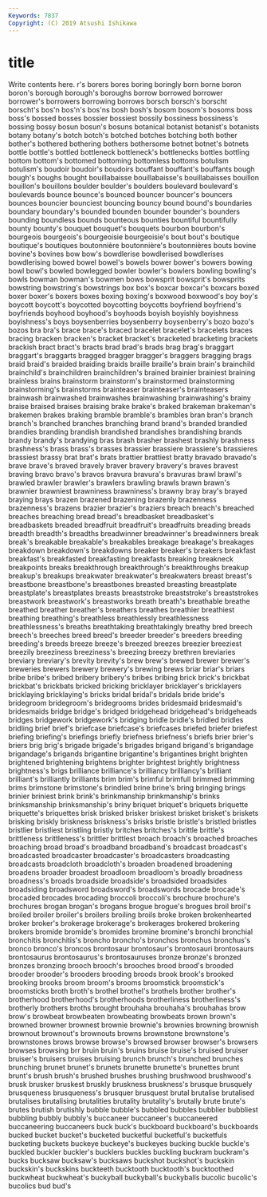 ```yaml
---
Keywords: 7837
Copyright: (C) 2019 Atsushi Ishikawa
---
```


# title

Write contents here.
r's borers
bores boring boringly born borne boron boron's borough borough's boroughs
borrow borrowed borrower borrower's borrowers borrowing borrows borsch borsch's borscht
borscht's bos'n bos'n's bos'ns bosh bosh's bosom bosom's bosoms boss
boss's bossed bosses bossier bossiest bossily bossiness bossiness's bossing bossy
bosun bosun's bosuns botanical botanist botanist's botanists botany botany's botch
botch's botched botches botching both bother bother's bothered bothering bothers
bothersome botnet botnet's botnets bottle bottle's bottled bottleneck bottleneck's bottlenecks
bottles bottling bottom bottom's bottomed bottoming bottomless bottoms botulism botulism's
boudoir boudoir's boudoirs bouffant bouffant's bouffants bough bough's boughs bought
bouillabaisse bouillabaisse's bouillabaisses bouillon bouillon's bouillons boulder boulder's boulders boulevard
boulevard's boulevards bounce bounce's bounced bouncer bouncer's bouncers bounces bouncier
bounciest bouncing bouncy bound bound's boundaries boundary boundary's bounded bounden
bounder bounder's bounders bounding boundless bounds bounteous bounties bountiful bountifully
bounty bounty's bouquet bouquet's bouquets bourbon bourbon's bourgeois bourgeois's bourgeoisie
bourgeoisie's bout bout's boutique boutique's boutiques boutonnière boutonnière's boutonnières bouts
bovine bovine's bovines bow bow's bowdlerise bowdlerised bowdlerises bowdlerising bowed
bowel bowel's bowels bower bower's bowers bowing bowl bowl's bowled
bowlegged bowler bowler's bowlers bowling bowling's bowls bowman bowman's bowmen
bows bowsprit bowsprit's bowsprits bowstring bowstring's bowstrings box box's boxcar
boxcar's boxcars boxed boxer boxer's boxers boxes boxing boxing's boxwood
boxwood's boy boy's boycott boycott's boycotted boycotting boycotts boyfriend boyfriend's
boyfriends boyhood boyhood's boyhoods boyish boyishly boyishness boyishness's boys boysenberries
boysenberry boysenberry's bozo bozo's bozos bra bra's brace brace's braced
bracelet bracelet's bracelets braces bracing bracken bracken's bracket bracket's bracketed
bracketing brackets brackish bract bract's bracts brad brad's brads brag
brag's braggart braggart's braggarts bragged bragger bragger's braggers bragging brags
braid braid's braided braiding braids braille braille's brain brain's brainchild
brainchild's brainchildren brainchildren's brained brainier brainiest braining brainless brains brainstorm
brainstorm's brainstormed brainstorming brainstorming's brainstorms brainteaser brainteaser's brainteasers brainwash brainwashed
brainwashes brainwashing brainwashing's brainy braise braised braises braising brake brake's
braked brakeman brakeman's brakemen brakes braking bramble bramble's brambles bran
bran's branch branch's branched branches branching brand brand's branded brandied
brandies branding brandish brandished brandishes brandishing brands brandy brandy's brandying
bras brash brasher brashest brashly brashness brashness's brass brass's brasses
brassier brassiere brassiere's brassieres brassiest brassy brat brat's brats brattier
brattiest bratty bravado bravado's brave brave's braved bravely braver bravery
bravery's braves bravest braving bravo bravo's bravos bravura bravura's bravuras
brawl brawl's brawled brawler brawler's brawlers brawling brawls brawn brawn's
brawnier brawniest brawniness brawniness's brawny bray bray's brayed braying brays
brazen brazened brazening brazenly brazenness brazenness's brazens brazier brazier's braziers
breach breach's breached breaches breaching bread bread's breadbasket breadbasket's breadbaskets
breaded breadfruit breadfruit's breadfruits breading breads breadth breadth's breadths breadwinner
breadwinner's breadwinners break break's breakable breakable's breakables breakage breakage's breakages
breakdown breakdown's breakdowns breaker breaker's breakers breakfast breakfast's breakfasted breakfasting
breakfasts breaking breakneck breakpoints breaks breakthrough breakthrough's breakthroughs breakup breakup's
breakups breakwater breakwater's breakwaters breast breast's breastbone breastbone's breastbones breasted
breasting breastplate breastplate's breastplates breasts breaststroke breaststroke's breaststrokes breastwork breastwork's
breastworks breath breath's breathable breathe breathed breather breather's breathers breathes
breathier breathiest breathing breathing's breathless breathlessly breathlessness breathlessness's breaths breathtaking
breathtakingly breathy bred breech breech's breeches breed breed's breeder breeder's
breeders breeding breeding's breeds breeze breeze's breezed breezes breezier breeziest
breezily breeziness breeziness's breezing breezy brethren breviaries breviary breviary's brevity
brevity's brew brew's brewed brewer brewer's breweries brewers brewery brewery's
brewing brews briar briar's briars bribe bribe's bribed bribery bribery's
bribes bribing brick brick's brickbat brickbat's brickbats bricked bricking bricklayer
bricklayer's bricklayers bricklaying bricklaying's bricks bridal bridal's bridals bride bride's
bridegroom bridegroom's bridegrooms brides bridesmaid bridesmaid's bridesmaids bridge bridge's bridged
bridgehead bridgehead's bridgeheads bridges bridgework bridgework's bridging bridle bridle's bridled
bridles bridling brief brief's briefcase briefcase's briefcases briefed briefer briefest
briefing briefing's briefings briefly briefness briefness's briefs brier brier's briers
brig brig's brigade brigade's brigades brigand brigand's brigandage brigandage's brigands
brigantine brigantine's brigantines bright brighten brightened brightening brightens brighter brightest
brightly brightness brightness's brigs brilliance brilliance's brilliancy brilliancy's brilliant brilliant's
brilliantly brilliants brim brim's brimful brimfull brimmed brimming brims brimstone
brimstone's brindled brine brine's bring bringing brings brinier briniest brink
brink's brinkmanship brinkmanship's brinks brinksmanship brinksmanship's briny briquet briquet's briquets
briquette briquette's briquettes brisk brisked brisker briskest brisket brisket's briskets
brisking briskly briskness briskness's brisks bristle bristle's bristled bristles bristlier
bristliest bristling bristly britches britches's brittle brittle's brittleness brittleness's brittler
brittlest broach broach's broached broaches broaching broad broad's broadband broadband's
broadcast broadcast's broadcasted broadcaster broadcaster's broadcasters broadcasting broadcasts broadcloth broadcloth's
broaden broadened broadening broadens broader broadest broadloom broadloom's broadly broadness
broadness's broads broadside broadside's broadsided broadsides broadsiding broadsword broadsword's broadswords
brocade brocade's brocaded brocades brocading broccoli broccoli's brochure brochure's brochures
brogan brogan's brogans brogue brogue's brogues broil broil's broiled broiler
broiler's broilers broiling broils broke broken brokenhearted broker broker's brokerage
brokerage's brokerages brokered brokering brokers bromide bromide's bromides bromine bromine's
bronchi bronchial bronchitis bronchitis's broncho broncho's bronchos bronchus bronchus's bronco
bronco's broncos brontosaur brontosaur's brontosauri brontosaurs brontosaurus brontosaurus's brontosauruses bronze
bronze's bronzed bronzes bronzing brooch brooch's brooches brood brood's brooded
brooder brooder's brooders brooding broods brook brook's brooked brooking brooks
broom broom's brooms broomstick broomstick's broomsticks broth broth's brothel brothel's
brothels brother brother's brotherhood brotherhood's brotherhoods brotherliness brotherliness's brotherly brothers
broths brought brouhaha brouhaha's brouhahas brow brow's browbeat browbeaten browbeating
browbeats brown brown's browned browner brownest brownie brownie's brownies browning
brownish brownout brownout's brownouts browns brownstone brownstone's brownstones brows browse
browse's browsed browser browser's browsers browses browsing brr bruin bruin's
bruins bruise bruise's bruised bruiser bruiser's bruisers bruises bruising brunch
brunch's brunched brunches brunching brunet brunet's brunets brunette brunette's brunettes
brunt brunt's brush brush's brushed brushes brushing brushwood brushwood's brusk
brusker bruskest bruskly bruskness bruskness's brusque brusquely brusqueness brusqueness's brusquer
brusquest brutal brutalise brutalised brutalises brutalising brutalities brutality brutality's brutally
brute brute's brutes brutish brutishly bubble bubble's bubbled bubbles bubblier
bubbliest bubbling bubbly bubbly's buccaneer buccaneer's buccaneered buccaneering buccaneers buck
buck's buckboard buckboard's buckboards bucked bucket bucket's bucketed bucketful bucketful's
bucketfuls bucketing buckets buckeye buckeye's buckeyes bucking buckle buckle's buckled
buckler buckler's bucklers buckles buckling buckram buckram's bucks bucksaw bucksaw's
bucksaws buckshot buckshot's buckskin buckskin's buckskins buckteeth bucktooth bucktooth's bucktoothed
buckwheat buckwheat's buckyball buckyball's buckyballs bucolic bucolic's bucolics bud bud's
